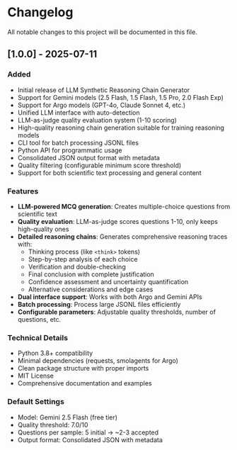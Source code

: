 # Changelog

All notable changes to this project will be documented in this file.

## [1.0.0] - 2025-07-11

### Added
- Initial release of LLM Synthetic Reasoning Chain Generator
- Support for Gemini models (2.5 Flash, 1.5 Flash, 1.5 Pro, 2.0 Flash Exp)
- Support for Argo models (GPT-4o, Claude Sonnet 4, etc.)
- Unified LLM interface with auto-detection
- LLM-as-judge quality evaluation system (1-10 scoring)
- High-quality reasoning chain generation suitable for training reasoning models
- CLI tool for batch processing JSONL files
- Python API for programmatic usage
- Consolidated JSON output format with metadata
- Quality filtering (configurable minimum score threshold)
- Support for both scientific text processing and general content

### Features
- **LLM-powered MCQ generation**: Creates multiple-choice questions from scientific text
- **Quality evaluation**: LLM-as-judge scores questions 1-10, only keeps high-quality ones
- **Detailed reasoning chains**: Generates comprehensive reasoning traces with:
  - Thinking process (like `<think>` tokens)
  - Step-by-step analysis of each choice
  - Verification and double-checking
  - Final conclusion with complete justification
  - Confidence assessment and uncertainty quantification
  - Alternative considerations and edge cases
- **Dual interface support**: Works with both Argo and Gemini APIs
- **Batch processing**: Process large JSONL files efficiently
- **Configurable parameters**: Adjustable quality thresholds, number of questions, etc.

### Technical Details
- Python 3.8+ compatibility
- Minimal dependencies (requests, smolagents for Argo)
- Clean package structure with proper imports
- MIT License
- Comprehensive documentation and examples

### Default Settings
- Model: Gemini 2.5 Flash (free tier)
- Quality threshold: 7.0/10
- Questions per sample: 5 initial → ~2-3 accepted
- Output format: Consolidated JSON with metadata